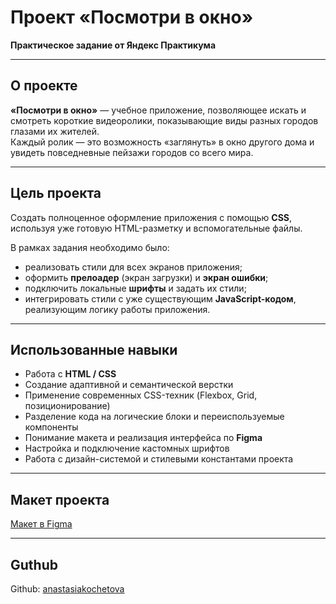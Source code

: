 # Проект «Посмотри в окно»  
**Практическое задание от Яндекс Практикума**

---

## О проекте
**«Посмотри в окно»** — учебное приложение, позволяющее искать и смотреть короткие видеоролики, показывающие виды разных городов глазами их жителей.  
Каждый ролик — это возможность «заглянуть» в окно другого дома и увидеть повседневные пейзажи городов со всего мира.

---

## Цель проекта
Создать полноценное оформление приложения с помощью **CSS**, используя уже готовую HTML-разметку и вспомогательные файлы.  

В рамках задания необходимо было:
- реализовать стили для всех экранов приложения;
- оформить **прелоадер** (экран загрузки) и **экран ошибки**;
- подключить локальные **шрифты** и задать их стили;
- интегрировать стили с уже существующим **JavaScript-кодом**, реализующим логику работы приложения.

---

## Использованные навыки
- Работа с **HTML / CSS**  
- Создание адаптивной и семантической верстки  
- Применение современных CSS-техник (Flexbox, Grid, позиционирование)  
- Разделение кода на логические блоки и переиспользуемые компоненты  
- Понимание макета и реализация интерфейса по **Figma**  
- Настройка и подключение кастомных шрифтов  
- Работа с дизайн-системой и стилевыми константами проекта  

---

## Макет проекта
[Макет в Figma](https://www.figma.com/design/vCfXwrcREKdx7cs4aJuHPg/FD%3A-2-спринт.-Проектная-работа?node-id=0-1&p=f)

---

##  Guthub
Github: [anastasiakochetova]( https://github.com/anastasiakochetova)
